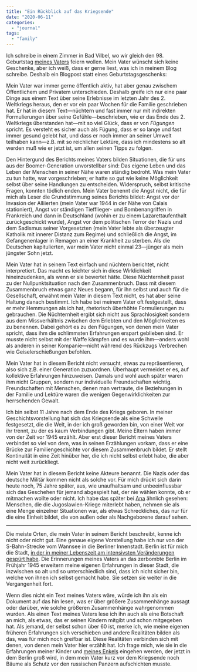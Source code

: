 ```yaml
---
title: "Ein Rückblick auf das Kriegsende"
date: "2020-06-11"
categories: 
  - "journal"
tags: 
  - "family"
---
```


Ich schreibe in einem Zimmer in Bad Vilbel, wo wir gleich den 98. Geburtstag [meines Vaters](https://wittenbrink.net/lostandfound/papa/ "Papa – Lost and Found") feiern wollen. Mein Vater wünscht sich keine Geschenke, aber ich weiß, dass er gerne liest, was ich in meinem Blog schreibe. Deshalb ein Blogpost statt eines Geburtstagsgeschenks:

Mein Vater war immer gerne öffentlich aktiv, hat aber genau zwischem Öffentlichem und Privatem unterschieden. Deshalb greife ich nur eine paar Dinge aus einem Text über seine Erlebnisse im letzten Jahr des 2. Weltkriegs heraus, den er vor ein paar Wochen für die Familie geschrieben hat. Er hat in diesem Text—nüchtern und fast immer nur mit indirekten Formulierungen über seine Gefühle—beschrieben, wie er das Ende des 2. Weltkriegs überstanden hat—mit so viel Glück, dass er von _Fügungen_ spricht. Es versteht es sicher auch als Fügung, dass er so lange und fast immer gesund gelebt hat, und dass er noch immer an seiner Umwelt teilhaben kann—z.B. mit so reichlicher Lektüre, dass ich mindestens so alt werden muß wie er jetzt ist, um allen seinen Tipps zu folgen.

Den Hintergund des Berichts meines Vaters bilden Situationen, die für uns aus der Boomer-Generation unvorstellbar sind: Das eigene Leben und das Leben der Menschen in seiner Nähe waren ständig bedroht. Was mein Vater zu tun hatte, war vorgeschrieben; er hatte so gut wie keine Möglichkeit selbst über seine Handlungen zu entscheiden. Widerspruch, selbst kritische Fragen, konnten tödlich enden. Mein Vater benennt die Angst nicht, die für mich als Leser die Grundstimmung seines Berichts bildet: Angst vor der Invasion der Alliierten (mein Vater war 1944 in der Nähe von Calais stationiert), Angst vor ständigen Tiefflieger- und Bombenangriffen in Frankreich und dann in Deutschland (wohin er zu einem Lazarettaufenthalt zurückgeschickt wurde), Angst vor dem politischen Terror der Nazis und dem Sadismus seiner Vorgesetzten (mein Vater lebte als überzeugter Katholik mit innerer Distanz zum Regime) und schließlich die Angst, im Gefangenenlager in Remagen an einer Krankheit zu sterben. Als die Deutschen kapitulierten, war mein Vater nicht einmal 23—jünger als mein jüngster Sohn jetzt.

Mein Vater hat in seinem Text einfach und nüchtern berichtet, nicht interpretiert. Das macht es leichter sich in diese Wirklichkeit hineinzudenken, als wenn er sie bewertet hätte. Diese Nüchternheit passt zu der Nullpunktsituation nach den Zusammenbruch. Dass mit diesem Zusammenbruch etwas ganz Neues begann, für ihn selbst und auch für die Gesellschaft, erwähnt mein Vater in diesem Text nicht, es hat aber seine Haltung danach bestimmt. Ich habe bei meinem Vater oft festgestellt, dass er mehr Hemmungen als ich hat, rhetorisch überhöhte Formulierungen zu gebrauchen. Die Nüchternheit ergibt sich nicht aus Sprachlosigkeit sondern aus dem Missverhältnis zwischen dem Erlebten und den Möglichkeiten es zu benennen. Dabei gehört es zu den Fügungen, von denen mein Vater spricht, dass ihm die schlimmsten Erfahrungen erspart geblieben sind. Er musste nicht selbst mit der Waffe kämpfen und es wurde ihm—anders wohl als anderen in seiner Kompanie—nicht während des Rückzugs Verbrechen wie Geiselerschießungen befohlen.

Mein Vater hat in diesem Bericht nicht versucht, etwas zu repräsentieren, also sich z.B. einer Generation zuzuordnen. Überhaupt vermeidet er es, auf kollektive Erfahrungen hinzuweisen. Damals und wohl auch später waren ihm nicht Gruppen, sondern nur individuelle Freundschaften wichtig. Freundschaften mit Menschen, denen man vertraute, die Beziehungen in der Familie und Lektüre waren die wenigen Gegenwirklichkeiten zur herrschenden Gewalt.

Ich bin selbst 11 Jahre nach dem Ende des Kriegs geboren. In meiner Geschichtsvorstellung hat sich das Kriegsende als eine Schwelle festgesetzt, die die Welt, in der ich groß geworden bin, von einer Welt vor ihr trennt, zu der es kaum Verbindungen gibt. Meine Eltern haben immer von der Zeit vor 1945 erzählt. Aber erst dieser Bericht meines Vaters verbindet so viel von dem, was in seinen Erzählungen vorkam, dass er eine Brücke zur Familiengeschichte vor diesem Zusammenbruch bildet. Er stellt Kontinuität in eine Zeit hinüber her, die ich nicht selbst erlebt habe, die aber nicht weit zurückliegt.

Mein Vater hat in diesem Bericht keine Akteure benannt. Die Nazis oder das deutsche Militär kommen nicht als solche vor. Für mich drückt sich darin heute noch, 75 Jahre später, aus, wie unaufhaltsam und unbeeinflussbar sich das Geschehen für jemand abgespielt hat, der nie wählen konnte, ob er mitmachen wollte oder nicht. Ich habe das später bei [Ana](http://anastasijageorgi.com/ "- Anastasija Georgi") ähnlich gesehen: Menschen, die die Jugoslawien-Kriege miterlebt haben, nehmen sie als eine Menge einzelner Situationen war, als etwas Schreckliches, das nur für die eine Einheit bildet, die von außen oder als Nachgeborene darauf sehen.

* * *

Die meiste Orten, die mein Vater in seinem Bericht beschreibt, kenne ich nicht oder nicht gut. Eine genaue eigene Vorstellung habe ich nur von der S-Bahn-Strecke vom Wannsee in die Berliner Innenstadt. Berlin ist für mich die Stadt, [in der in meiner Lebenszeit am intensivsten Veränderungen gespürt habe](https://wittenbrink.net/lostandfound/drei-tage-berlin/ "Drei Tage Berlin – Lost and Found"). Die Erinnerungen meines Vaters an das zerbombte Berlin im Frühjahr 1945 erweitern meine eigenen Erfahrungen in dieser Stadt, die inzwischen so alt und so unterschiedlich sind, dass ich nicht sicher bin, welche von ihnen ich selbst gemacht habe. Sie setzen sie weiter in die Vergangenheit fort.

Wenn dies nicht ein Text meines Vaters wäre, würde ich ihn als ein Dokument auf das hin lesen, was er über größere Zusammenhänge aussagt oder darüber, wie solche größeren Zusammenhänge wahrgenommen wurden. Als einen Text meines Vaters lese ich ihn auch als eine Botschaft an mich, als etwas, das er seinen Kindern mitgibt und schon mitgegeben hat. Als jemand, der selbst schon über 60 ist, merke ich, wie meine eigenen früheren Erfahrungen sich verschieben und andere Realitäten bilden als das, was für mich noch greifbar ist. Diese Realitäten verbinden sich mit denen, von denen mein Vater hier erzählt hat. Ich frage mich, wie sie in die Erfahrungen meiner Kinder und [meines Enkels](https://wittenbrink.net/lostandfound/kinderzimmer-berlin/ "Kinderzimmer, Berlin – Lost and Found") eingehen werden, der jetzt in dem Berlin groß wird, in dem mein Vater kurz vor dem Kriegsende noch Bäume als Schutz vor den russischen Panzern aufschichten musste.
